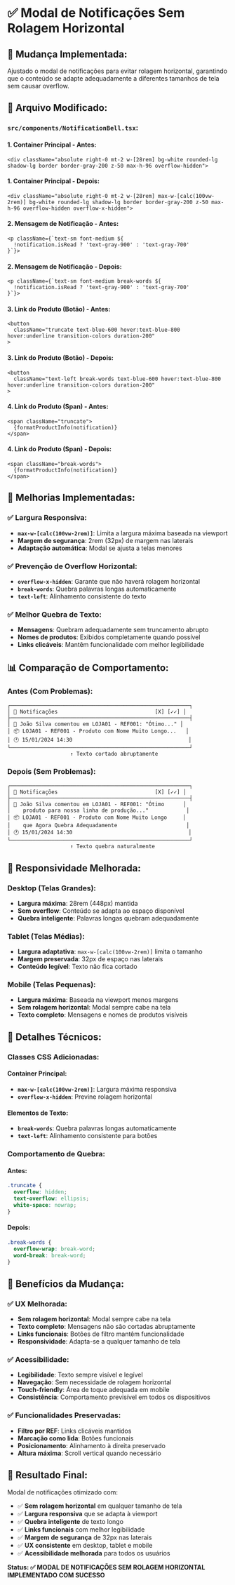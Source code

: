# ✅ Modal de Notificações Sem Rolagem Horizontal

## 🎯 **Mudança Implementada:**

Ajustado o modal de notificações para evitar rolagem horizontal, garantindo que o conteúdo se adapte adequadamente a diferentes tamanhos de tela sem causar overflow.

## 🔧 **Arquivo Modificado:**

### **`src/components/NotificationBell.tsx`:**

#### **1. Container Principal - Antes:**
```tsx
<div className="absolute right-0 mt-2 w-[28rem] bg-white rounded-lg shadow-lg border border-gray-200 z-50 max-h-96 overflow-hidden">
```

#### **1. Container Principal - Depois:**
```tsx
<div className="absolute right-0 mt-2 w-[28rem] max-w-[calc(100vw-2rem)] bg-white rounded-lg shadow-lg border border-gray-200 z-50 max-h-96 overflow-hidden overflow-x-hidden">
```

#### **2. Mensagem de Notificação - Antes:**
```tsx
<p className={`text-sm font-medium ${
  !notification.isRead ? 'text-gray-900' : 'text-gray-700'
}`}>
```

#### **2. Mensagem de Notificação - Depois:**
```tsx
<p className={`text-sm font-medium break-words ${
  !notification.isRead ? 'text-gray-900' : 'text-gray-700'
}`}>
```

#### **3. Link do Produto (Botão) - Antes:**
```tsx
<button
  className="truncate text-blue-600 hover:text-blue-800 hover:underline transition-colors duration-200"
>
```

#### **3. Link do Produto (Botão) - Depois:**
```tsx
<button
  className="text-left break-words text-blue-600 hover:text-blue-800 hover:underline transition-colors duration-200"
>
```

#### **4. Link do Produto (Span) - Antes:**
```tsx
<span className="truncate">
  {formatProductInfo(notification)}
</span>
```

#### **4. Link do Produto (Span) - Depois:**
```tsx
<span className="break-words">
  {formatProductInfo(notification)}
</span>
```

## 🎨 **Melhorias Implementadas:**

### **✅ Largura Responsiva:**
- **`max-w-[calc(100vw-2rem)]`**: Limita a largura máxima baseada na viewport
- **Margem de segurança**: 2rem (32px) de margem nas laterais
- **Adaptação automática**: Modal se ajusta a telas menores

### **✅ Prevenção de Overflow Horizontal:**
- **`overflow-x-hidden`**: Garante que não haverá rolagem horizontal
- **`break-words`**: Quebra palavras longas automaticamente
- **`text-left`**: Alinhamento consistente do texto

### **✅ Melhor Quebra de Texto:**
- **Mensagens**: Quebram adequadamente sem truncamento abrupto
- **Nomes de produtos**: Exibidos completamente quando possível
- **Links clicáveis**: Mantêm funcionalidade com melhor legibilidade

## 📊 **Comparação de Comportamento:**

### **Antes (Com Problemas):**
```
┌─────────────────────────────────────────────────────────┐
│ 🔔 Notificações                               [X] [✓✓] │
├─────────────────────────────────────────────────────────┤
│ 💬 João Silva comentou em LOJA01 - REF001: "Ótimo..." │
│ 📦 LOJA01 - REF001 - Produto com Nome Muito Longo...   │
│ 🕐 15/01/2024 14:30                                     │
└─────────────────────────────────────────────────────────┘
                    ↑ Texto cortado abruptamente
```

### **Depois (Sem Problemas):**
```
┌─────────────────────────────────────────────────────────┐
│ 🔔 Notificações                               [X] [✓✓] │
├─────────────────────────────────────────────────────────┤
│ 💬 João Silva comentou em LOJA01 - REF001: "Ótimo      │
│    produto para nossa linha de produção..."            │
│ 📦 LOJA01 - REF001 - Produto com Nome Muito Longo     │
│    que Agora Quebra Adequadamente                      │
│ 🕐 15/01/2024 14:30                                     │
└─────────────────────────────────────────────────────────┘
                    ↑ Texto quebra naturalmente
```

## 📱 **Responsividade Melhorada:**

### **Desktop (Telas Grandes):**
- **Largura máxima**: 28rem (448px) mantida
- **Sem overflow**: Conteúdo se adapta ao espaço disponível
- **Quebra inteligente**: Palavras longas quebram adequadamente

### **Tablet (Telas Médias):**
- **Largura adaptativa**: `max-w-[calc(100vw-2rem)]` limita o tamanho
- **Margem preservada**: 32px de espaço nas laterais
- **Conteúdo legível**: Texto não fica cortado

### **Mobile (Telas Pequenas):**
- **Largura máxima**: Baseada na viewport menos margens
- **Sem rolagem horizontal**: Modal sempre cabe na tela
- **Texto completo**: Mensagens e nomes de produtos visíveis

## 🔧 **Detalhes Técnicos:**

### **Classes CSS Adicionadas:**

#### **Container Principal:**
- **`max-w-[calc(100vw-2rem)]`**: Largura máxima responsiva
- **`overflow-x-hidden`**: Previne rolagem horizontal

#### **Elementos de Texto:**
- **`break-words`**: Quebra palavras longas automaticamente
- **`text-left`**: Alinhamento consistente para botões

### **Comportamento de Quebra:**

#### **Antes:**
```css
.truncate {
  overflow: hidden;
  text-overflow: ellipsis;
  white-space: nowrap;
}
```

#### **Depois:**
```css
.break-words {
  overflow-wrap: break-word;
  word-break: break-word;
}
```

## 🎯 **Benefícios da Mudança:**

### **✅ UX Melhorada:**
- **Sem rolagem horizontal**: Modal sempre cabe na tela
- **Texto completo**: Mensagens não são cortadas abruptamente
- **Links funcionais**: Botões de filtro mantêm funcionalidade
- **Responsividade**: Adapta-se a qualquer tamanho de tela

### **✅ Acessibilidade:**
- **Legibilidade**: Texto sempre visível e legível
- **Navegação**: Sem necessidade de rolagem horizontal
- **Touch-friendly**: Área de toque adequada em mobile
- **Consistência**: Comportamento previsível em todos os dispositivos

### **✅ Funcionalidades Preservadas:**
- **Filtro por REF**: Links clicáveis mantidos
- **Marcação como lida**: Botões funcionais
- **Posicionamento**: Alinhamento à direita preservado
- **Altura máxima**: Scroll vertical quando necessário

## 🎉 **Resultado Final:**

Modal de notificações otimizado com:

- ✅ **Sem rolagem horizontal** em qualquer tamanho de tela
- ✅ **Largura responsiva** que se adapta à viewport
- ✅ **Quebra inteligente** de texto longo
- ✅ **Links funcionais** com melhor legibilidade
- ✅ **Margem de segurança** de 32px nas laterais
- ✅ **UX consistente** em desktop, tablet e mobile
- ✅ **Acessibilidade melhorada** para todos os usuários

**Status: ✅ MODAL DE NOTIFICAÇÕES SEM ROLAGEM HORIZONTAL IMPLEMENTADO COM SUCESSO**
